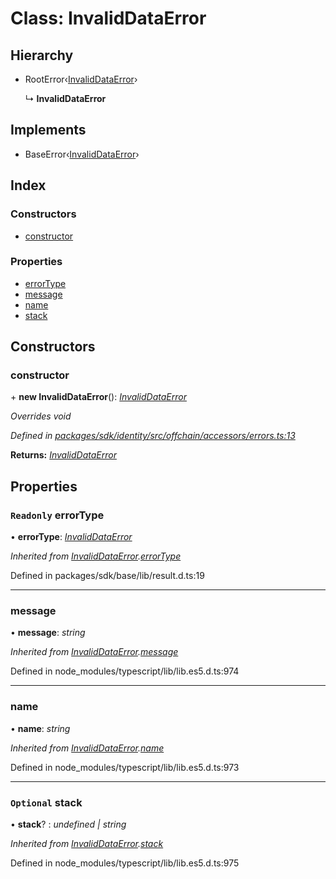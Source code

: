 # Class: InvalidDataError

## Hierarchy

* RootError‹[InvalidDataError](../enums/_offchain_accessors_errors_.schemaerrortypes.md#invaliddataerror)›

  ↳ **InvalidDataError**

## Implements

* BaseError‹[InvalidDataError](../enums/_offchain_accessors_errors_.schemaerrortypes.md#invaliddataerror)›

## Index

### Constructors

* [constructor](_offchain_accessors_errors_.invaliddataerror.md#constructor)

### Properties

* [errorType](_offchain_accessors_errors_.invaliddataerror.md#readonly-errortype)
* [message](_offchain_accessors_errors_.invaliddataerror.md#message)
* [name](_offchain_accessors_errors_.invaliddataerror.md#name)
* [stack](_offchain_accessors_errors_.invaliddataerror.md#optional-stack)

## Constructors

###  constructor

\+ **new InvalidDataError**(): *[InvalidDataError](_offchain_accessors_errors_.invaliddataerror.md)*

*Overrides void*

*Defined in [packages/sdk/identity/src/offchain/accessors/errors.ts:13](https://github.com/celo-org/celo-monorepo/blob/master/packages/sdk/identity/src/offchain/accessors/errors.ts#L13)*

**Returns:** *[InvalidDataError](_offchain_accessors_errors_.invaliddataerror.md)*

## Properties

### `Readonly` errorType

• **errorType**: *[InvalidDataError](../enums/_offchain_accessors_errors_.schemaerrortypes.md#invaliddataerror)*

*Inherited from [InvalidDataError](_offchain_accessors_errors_.invaliddataerror.md).[errorType](_offchain_accessors_errors_.invaliddataerror.md#readonly-errortype)*

Defined in packages/sdk/base/lib/result.d.ts:19

___

###  message

• **message**: *string*

*Inherited from [InvalidDataError](_offchain_accessors_errors_.invaliddataerror.md).[message](_offchain_accessors_errors_.invaliddataerror.md#message)*

Defined in node_modules/typescript/lib/lib.es5.d.ts:974

___

###  name

• **name**: *string*

*Inherited from [InvalidDataError](_offchain_accessors_errors_.invaliddataerror.md).[name](_offchain_accessors_errors_.invaliddataerror.md#name)*

Defined in node_modules/typescript/lib/lib.es5.d.ts:973

___

### `Optional` stack

• **stack**? : *undefined | string*

*Inherited from [InvalidDataError](_offchain_accessors_errors_.invaliddataerror.md).[stack](_offchain_accessors_errors_.invaliddataerror.md#optional-stack)*

Defined in node_modules/typescript/lib/lib.es5.d.ts:975
